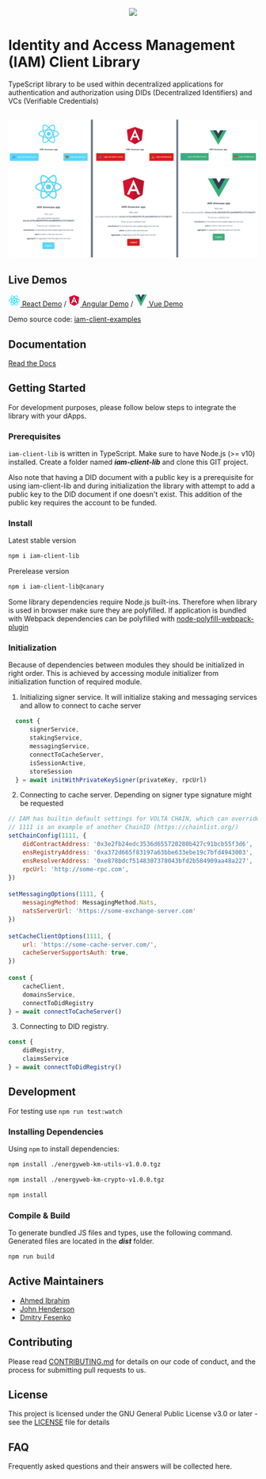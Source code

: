 <p align="center">
  <img src="https://github.com/energywebfoundation/iam-client-lib/actions/workflows/deploy.yml/badge.svg" />
</p>

# Identity and Access Management (IAM) Client Library

TypeScript library to be used within decentralized applications for authentication and authorization using DIDs (Decentralized Identifiers) and VCs (Verifiable Credentials)

##

![IAM-client-lib demos](screenshots/react-angular-vue_demos.png)

## Live Demos

[![react logo](examples/react-icon.png) React Demo](https://did-auth-demo.energyweb.org/react-example/) / [![angular logo](examples/angular-icon.png) Angular Demo](https://did-auth-demo.energyweb.org/angular-example/) / [![vue logo](examples/vue-icon.png) Vue Demo](https://did-auth-demo.energyweb.org/vue-example/)

Demo source code: [iam-client-examples](https://github.com/energywebfoundation/iam-client-examples)

## Documentation

[Read the Docs](https://energy-web-foundation-iam-client-lib.readthedocs-hosted.com/_/sharing/ojw5kxd0al7k1llbcp78i6oiv)

## Getting Started

For development purposes, please follow below steps to integrate the library with your dApps.

### Prerequisites

`iam-client-lib` is written in TypeScript. Make sure to have Node.js (>= v10) installed.
Create a folder named **_iam-client-lib_** and clone this GIT project.

Also note that having a DID document with a public key is a prerequisite for using iam-client-lib and during initialization the library with attempt to add a public key to the DID document if one doesn't exist. This addition of the public key requires the account to be funded.

### Install

Latest stable version

```sh
npm i iam-client-lib
```

Prerelease version

```sh
npm i iam-client-lib@canary
```

Some library dependencies require Node.js built-ins. Therefore when library is used in browser make sure they are polyfilled. If application is bundled with Webpack dependencies can be polyfilled with [node-polyfill-webpack-plugin](https://www.npmjs.com/package/node-polyfill-webpack-plugin)

### Initialization

Because of dependencies between modules they should be initialized in right order.
This is achieved by accessing module initializer from initialization function of required module. 

1. Initializing signer service. It will initialize staking and messaging services and allow to connect to cache server

```js
  const {
      signerService,
      stakingService,
      messagingService,
      connectToCacheServer,
      isSessionActive,
      storeSession
  } = await initWithPrivateKeySigner(privateKey, rpcUrl)
```

2. Connecting to cache server. Depending on signer type signature might be requested

```js
// IAM has builtin default settings for VOLTA CHAIN, which can overriden
// 1111 is an example of another ChainID (https://chainlist.org/)
setChainConfig(1111, {
    didContractAddress: '0x3e2fb24edc3536d655720280b427c91bcb55f3d6',
    ensRegistryAddress: '0xa372d665f83197a63bbe633ebe19c7bfd4943003',
    ensResolverAddress: '0xe878bdcf5148307378043bfd2b584909aa48a227',
    rpcUrl: 'http://some-rpc.com',
})

setMessagingOptions(1111, {
    messagingMethod: MessagingMethod.Nats,
    natsServerUrl: 'https://some-exchange-server.com'
})

setCacheClientOptions(1111, {
    url: 'https://some-cache-server.com/',
    cacheServerSupportsAuth: true,
})

const {
    cacheClient,
    domainsService,
    connectToDidRegistry
} = await connectToCacheServer()
```

3. Connecting to DID registry.

```js
const {
    didRegistry,
    claimsService
} = await connectToDidRegistry()
```

## Development

For testing use `npm run test:watch`

### Installing Dependencies

Using `npm` to install dependencies:

```sh
npm install ./energyweb-km-utils-v1.0.0.tgz
```

```sh
npm install ./energyweb-km-crypto-v1.0.0.tgz
```

```sh
npm install
```

### Compile & Build

To generate bundled JS files and types, use the following command. Generated files are located in the **_dist_** folder.

```sh
npm run build
```

## Active Maintainers

* [Ahmed Ibrahim](https://github.com/ahmedolaibrahim)
* [John Henderson](https://github.com/jrhender)
* [Dmitry Fesenko](https://github.com/JGiter)

## Contributing

Please read [CONTRIBUTING.md](https://gist.github.com/PurpleBooth/b24679402957c63ec426) for details on our code of conduct, and the process for submitting pull requests to us.

## License

This project is licensed under the GNU General Public License v3.0 or later - see the [LICENSE](LICENSE) file for details

## FAQ

Frequently asked questions and their answers will be collected here.
